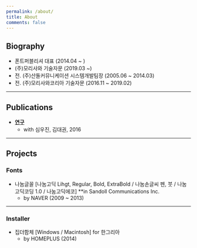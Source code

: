 ```yaml
---
permalink: /about/
title: About
comments: false
---
```


## Biography

- 폰트퍼블리셔 대표 (2014.04 ~ )
- (주)모리사와 기술자문 (2019.03 ~)
- 전. (주)산돌커뮤니케이션 시스템개발팀장 (2005.06 ~ 2014.03)
- 전. (주)모리사와코리아 기술자문 (2016.11 ~ 2019.02)

---
## Publications

- [**연구**](http://www)
  - with 심우진, 김대권, 2016  

---
## Projects

### Fonts

- 나눔글꼴 [나눔고딕 Lihgt, Regular, Bold, ExtraBold / 나눔손글씨 펜, 붓 / 나눔고딕코딩 1.0 / 나눔고딕에코] **in Sandoll Communications Inc.
  - by NAVER (2009 ~ 2013)

---
### Installer

- 집더함체 [Windows / Macintosh] for 한그리아
  - by HOMEPLUS (2014)
